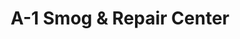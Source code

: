 ---
title: "A-1 Smog & Repair Center"
url: /redding/a-1-smog-und-repair-center/
shop: Autowerkstatt
---